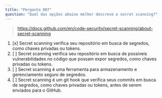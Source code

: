 ```yaml
---
title: "Pergunta 007"
question: "Qual das opções abaixo melhor descreve o secret scanning?"
---
```


> https://docs.github.com/en/code-security/secret-scanning/about-secret-scanning
1. [x] Secret scanning verifica seu repositório em busca de segredos, como chaves privadas ou tokens.
1. [ ] Secret scanning verifica seu repositório em busca de possíveis vulnerabilidades no código que possam expor segredos, como chaves privadas ou tokens.
1. [ ] Secret scanning é uma ferramenta para armazenamento e gerenciamento seguro de segredos.
1. [ ] Secret scanning é um git hook que verifica seus commits em busca de segredos, como chaves privadas ou tokens, antes de serem enviados para o GitHub.

